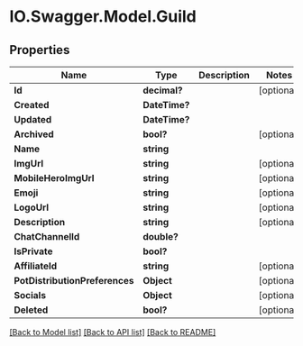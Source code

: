 # IO.Swagger.Model.Guild
## Properties

Name | Type | Description | Notes
------------ | ------------- | ------------- | -------------
**Id** | **decimal?** |  | [optional] 
**Created** | **DateTime?** |  | 
**Updated** | **DateTime?** |  | 
**Archived** | **bool?** |  | [optional] 
**Name** | **string** |  | 
**ImgUrl** | **string** |  | [optional] 
**MobileHeroImgUrl** | **string** |  | [optional] 
**Emoji** | **string** |  | [optional] 
**LogoUrl** | **string** |  | [optional] 
**Description** | **string** |  | [optional] 
**ChatChannelId** | **double?** |  | 
**IsPrivate** | **bool?** |  | 
**AffiliateId** | **string** |  | [optional] 
**PotDistributionPreferences** | **Object** |  | [optional] 
**Socials** | **Object** |  | [optional] 
**Deleted** | **bool?** |  | [optional] 

[[Back to Model list]](../README.md#documentation-for-models) [[Back to API list]](../README.md#documentation-for-api-endpoints) [[Back to README]](../README.md)

